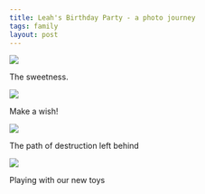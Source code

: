 ```yaml
---
title: Leah's Birthday Party - a photo journey
tags: family
layout: post
---
```

<img src="http://fuzzymonk.com/photos/blog/image/595/IMG_6392.JPG" class="picture" />

The sweetness.



<img src="http://fuzzymonk.com/photos/blog/image/595/IMG_6405.JPG" class="picture" />

Make a wish!



<img src="http://fuzzymonk.com/photos/blog/image/595/IMG_6426.JPG" class="picture" />

The path of destruction left behind



<img src="http://fuzzymonk.com/photos/blog/image/595/IMG_6430.JPG" class="picture" />

Playing with our new toys
